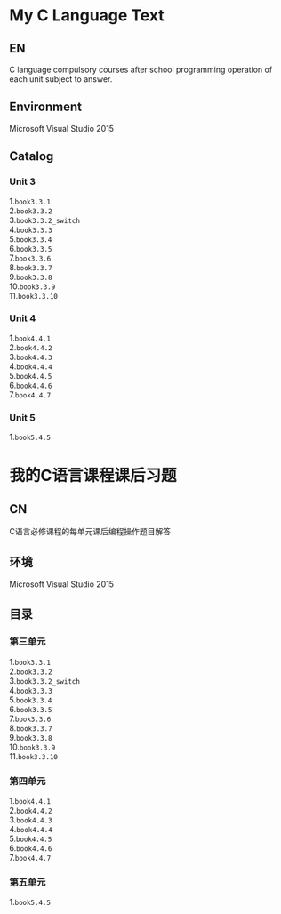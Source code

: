 # My C Language Text
## EN
C language compulsory courses after school programming operation of each unit subject to answer.
## Environment
Microsoft Visual Studio 2015
## Catalog
### Unit 3
1.`book3.3.1` <br>
2.`book3.3.2` <br>
3.`book3.3.2_switch` <br>
4.`book3.3.3` <br>
5.`book3.3.4` <br>
6.`book3.3.5` <br>
7.`book3.3.6` <br>
8.`book3.3.7` <br>
9.`book3.3.8` <br>
10.`book3.3.9` <br>
11.`book3.3.10` <br>

### Unit 4
1.`book4.4.1` <br>
2.`book4.4.2` <br>
3.`book4.4.3` <br>
4.`book4.4.4` <br>
5.`book4.4.5` <br>
6.`book4.4.6` <br>
7.`book4.4.7` <br>

### Unit 5
1.`book5.4.5` <br>

# 我的C语言课程课后习题
## CN
C语言必修课程的每单元课后编程操作题目解答
## 环境
Microsoft Visual Studio 2015
## 目录
### 第三单元
1.`book3.3.1` <br>
2.`book3.3.2` <br>
3.`book3.3.2_switch` <br>
4.`book3.3.3` <br>
5.`book3.3.4` <br>
6.`book3.3.5` <br>
7.`book3.3.6` <br>
8.`book3.3.7` <br>
9.`book3.3.8` <br>
10.`book3.3.9` <br>
11.`book3.3.10` <br>

### 第四单元
1.`book4.4.1` <br>
2.`book4.4.2` <br>
3.`book4.4.3` <br>
4.`book4.4.4` <br>
5.`book4.4.5` <br>
6.`book4.4.6` <br>
7.`book4.4.7` <br>

### 第五单元
1.`book5.4.5` <br>
